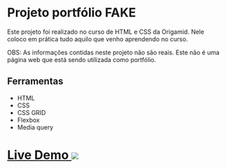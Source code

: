 # Projeto portfólio FAKE
Este projeto foi realizado no curso de HTML e CSS da Origamid. 
Nele coloco em prática tudo aquilo que venho aprendendo no curso.

OBS: As informações contidas neste projeto não são reais. Este não é uma página web que está sendo utilizada como portfólio.


<h2>Ferramentas</h2>
    <ul>
        <li>HTML</li>
        <li>CSS</li>
        <li>CSS GRID</li>
        <li>Flexbox</li>
        <li>Media query</li>
    </ul>

# <a href="https://lucianoholiv.github.io/projeto-portfolio-origamid/" target="_blank" rel="noopener noreferrer">Live Demo <img src= "https://raw.githubusercontent.com/LucianoHoliv/projeto-portfolio-origamid/main/projeto-portfolio.png"/></a>
